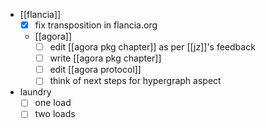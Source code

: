 - [[flancia]]
  - [x] fix transposition in flancia.org
  - [[agora]]
    - [ ] edit [[agora pkg chapter]] as per [[jz]]'s feedback
    - [ ] write [[agora pkg chapter]]
    - [ ] edit [[agora protocol]]
    - [ ] think of next steps for hypergraph aspect
- laundry
  - [ ] one load
  - [ ] two loads
